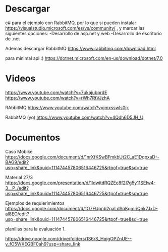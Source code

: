 # Descargar
c# para el ejemplo con RabbitMQ, por lo que si pueden 
instalar https://visualstudio.microsoft.com/es/vs/community/ , y marcar las siguientes opciones:
-Desarrollo de asp.net y web
-Desarrollo de escritorio de .net

Además descargar RabbitMQ 
https://www.rabbitmq.com/download.html

para minimal api :)
https://dotnet.microsoft.com/en-us/download/dotnet/7.0

# Videos
https://www.youtube.com/watch?v=7ukajubprdE
https://www.youtube.com/watch?v=rWh7RtVJzhA

RAbbitMQ
https://www.youtube.com/watch?v=jmxsswls0jk

RabbitMQ (yo)
https://www.youtube.com/watch?v=4Qdh6D5JH_U

# Documentos
Caso Mobike
https://docs.google.com/document/d/1nrXfKSwBFmkbUt2C_aE1DqpxaD--BAG9/edit?usp=share_link&ouid=111474457806516446725&rtpof=true&sd=true

Material 27/3
https://docs.google.com/presentation/d/1ldwitdRQZEc8f2I7g5y11SEIw4-3__P_/edit?usp=share_link&ouid=111474457806516446725&rtpof=true&sd=true

Ejemplos de requierimientos
https://docs.google.com/document/d/1O7FUpnb2qaLdSqKgmriQnk7JxD-al8EO/edit?usp=share_link&ouid=111474457806516446725&rtpof=true&sd=true

planillas para la evaluación 1. 

https://drive.google.com/drive/folders/1S6rS_HqjgOPZnUE--y_fO5WXEGBF0ah9?usp=share_link
